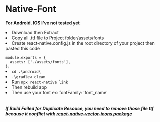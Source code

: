 # Native-Font

<b>For Android. IOS I've not tested yet</b>


<li>Download then Extract</li>
<li>Copy all .ttf file to Project folder/assets/fonts</li>
<li>Create react-native.config.js in the root directory of your project then pasted this code</li>
<code>
module.exports = {
  assets: ['./assets/fonts'],
};
</code>
<li><code>cd .\android\</code></li>
<li><code>.\gradlew clean</code></li>
<li>Run <code>npx react-native link</code></li>
<li>Then rebuild app</li>
<li>Then use your font ex: fontFamily: 'font_name'</li>
<br>
<br>
<b><i>If Build Failed for Duplicate Resouce, you need to remove those file ttf because it conflict with <a href="https://github.com/oblador/react-native-vector-icons">react-native-vector-icons package</a></b></i>
